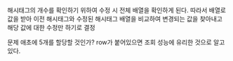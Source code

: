 해시태그의 개수를 확인하기 위하여 수정 시 전체 배열을 확인하게 된다.
따라서 배열로 값을 받아 이전 해시태그와 수정된 해시태그 배열을 비교하여 변경되는 값을 찾아내고 해당 값에 대한 수정만 하기로 결정

문제 애초에 5개를 할당할 것인가?
row가 붙어있으면 조회 성능에 유리한 것으로 알고 있다.
